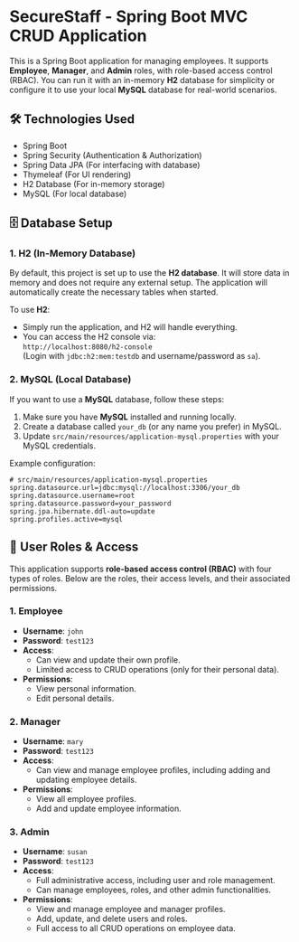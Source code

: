 # SecureStaff - Spring Boot MVC CRUD Application

This is a Spring Boot application for managing employees. It supports **Employee**, **Manager**, and **Admin** roles, with role-based access control (RBAC). You can run it with an in-memory **H2** database for simplicity or configure it to use your local **MySQL** database for real-world scenarios.

## 🛠️ **Technologies Used**
- Spring Boot
- Spring Security (Authentication & Authorization)
- Spring Data JPA (For interfacing with database)
- Thymeleaf (For UI rendering)
- H2 Database (For in-memory storage)
- MySQL (For local database)

## 🗄️ **Database Setup**

### 1. **H2 (In-Memory Database)**

By default, this project is set up to use the **H2 database**. It will store data in memory and does not require any external setup. The application will automatically create the necessary tables when started.

To use **H2**:
- Simply run the application, and H2 will handle everything.
- You can access the H2 console via:  
  `http://localhost:8080/h2-console`  
  (Login with `jdbc:h2:mem:testdb` and username/password as `sa`).

### 2. **MySQL (Local Database)**

If you want to use a **MySQL** database, follow these steps:
1. Make sure you have **MySQL** installed and running locally.
2. Create a database called `your_db` (or any name you prefer) in MySQL.
3. Update `src/main/resources/application-mysql.properties` with your MySQL credentials.

Example configuration:
```properties
# src/main/resources/application-mysql.properties
spring.datasource.url=jdbc:mysql://localhost:3306/your_db
spring.datasource.username=root
spring.datasource.password=your_password
spring.jpa.hibernate.ddl-auto=update
spring.profiles.active=mysql
```

## 🔑 **User Roles & Access**

This application supports **role-based access control (RBAC)** with four types of roles. Below are the roles, their access levels, and their associated permissions.

### 1. **Employee**
- **Username**: `john`
- **Password**: `test123`
- **Access**:
    - Can view and update their own profile.
    - Limited access to CRUD operations (only for their personal data).
- **Permissions**:
    - View personal information.
    - Edit personal details.

### 2. **Manager**
- **Username**: `mary`
- **Password**: `test123`
- **Access**:
    - Can view and manage employee profiles, including adding and updating employee details.
- **Permissions**:
    - View all employee profiles.
    - Add and update employee information.

### 3. **Admin**
- **Username**: `susan`
- **Password**: `test123`
- **Access**:
    - Full administrative access, including user and role management.
    - Can manage employees, roles, and other admin functionalities.
- **Permissions**:
    - View and manage employee and manager profiles.
    - Add, update, and delete users and roles.
    - Full access to all CRUD operations on employee data.

